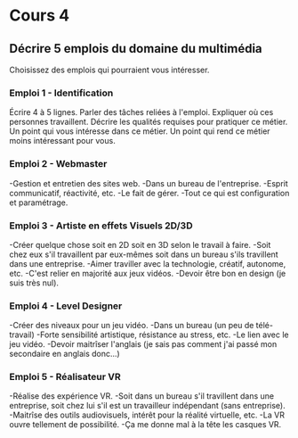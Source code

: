 # Cours 4
## Décrire 5 emplois du domaine du multimédia
Choisissez des emplois qui pourraient vous intéresser. 

### Emploi 1 - Identification
Écrire 4 à 5 lignes. Parler des tâches reliées à l'emploi. Expliquer où ces personnes travaillent. Décrire les qualités requises pour pratiquer ce métier. Un point qui vous intéresse dans ce métier. Un point qui rend ce métier moins intéressant pour vous.  

### Emploi 2 - Webmaster
-Gestion et entretien des sites web.
-Dans un bureau de l'entreprise.
-Esprit communicatif, réactivité, etc.
-Le fait de gérer.
-Tout ce qui est configuration et paramétrage.

### Emploi 3 - Artiste en effets Visuels 2D/3D
-Créer quelque chose soit en 2D soit en 3D selon le travail à faire.
-Soit chez eux s'il travaillent par eux-mêmes soit dans un bureau s'ils travillent dans une entreprise.
-Aimer traviller avec la technologie, créatif, autonome, etc.
-C'est relier en majorité aux jeux vidéos.
-Devoir être bon en design (je suis très nul).

### Emploi 4 - Level Designer
-Créer des niveaux pour un jeu vidéo.
-Dans un bureau (un peu de télé-travail)
-Forte sensibilité artistique, résistance au stress, etc.
-Le lien avec le jeu vidéo.
-Devoir maitrîser l'anglais (je sais pas comment j'ai passé mon secondaire en anglais donc...)

### Emploi 5 - Réalisateur VR
-Réalise des expérience VR.
-Soit dans un bureau s'il travillent dans une entreprise, soit chez lui s'il est un travailleur indépendant (sans entreprise).
-Maitrîse des outils audiovisuels, intérêt pour la réalité virtuelle, etc.
-La VR ouvre tellement de possibilité.
-Ça me donne mal à la tête les casques VR.



